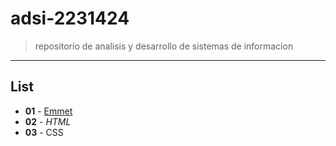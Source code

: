 # adsi-2231424
> repositorio de analisis y desarrollo de sistemas de informacion
---
## List

- **01** - [Emmet](emmet/)
- **02** - *HTML*
- **03** - CSS